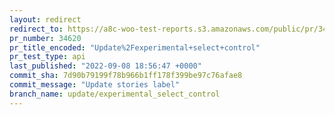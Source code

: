 ```yaml
---
layout: redirect
redirect_to: https://a8c-woo-test-reports.s3.amazonaws.com/public/pr/34620/api/index.html
pr_number: 34620
pr_title_encoded: "Update%2Fexperimental+select+control"
pr_test_type: api
last_published: "2022-09-08 18:56:47 +0000"
commit_sha: 7d90b79199f78b966b1ff178f399be97c76afae8
commit_message: "Update stories label"
branch_name: update/experimental_select_control
---
```

